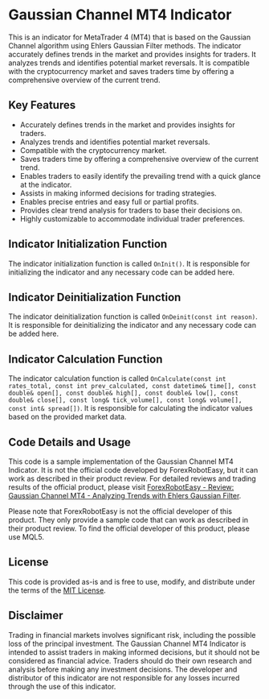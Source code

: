 # Gaussian Channel MT4 Indicator

This is an indicator for MetaTrader 4 (MT4) that is based on the Gaussian Channel algorithm using Ehlers Gaussian Filter methods. The indicator accurately defines trends in the market and provides insights for traders. It analyzes trends and identifies potential market reversals. It is compatible with the cryptocurrency market and saves traders time by offering a comprehensive overview of the current trend.

## Key Features

- Accurately defines trends in the market and provides insights for traders.
- Analyzes trends and identifies potential market reversals.
- Compatible with the cryptocurrency market.
- Saves traders time by offering a comprehensive overview of the current trend.
- Enables traders to easily identify the prevailing trend with a quick glance at the indicator.
- Assists in making informed decisions for trading strategies.
- Enables precise entries and easy full or partial profits.
- Provides clear trend analysis for traders to base their decisions on.
- Highly customizable to accommodate individual trader preferences.

## Indicator Initialization Function

The indicator initialization function is called `OnInit()`. It is responsible for initializing the indicator and any necessary code can be added here.

## Indicator Deinitialization Function

The indicator deinitialization function is called `OnDeinit(const int reason)`. It is responsible for deinitializing the indicator and any necessary code can be added here.

## Indicator Calculation Function

The indicator calculation function is called `OnCalculate(const int rates_total, const int prev_calculated, const datetime& time[], const double& open[], const double& high[], const double& low[], const double& close[], const long& tick_volume[], const long& volume[], const int& spread[])`. It is responsible for calculating the indicator values based on the provided market data.

## Code Details and Usage

This code is a sample implementation of the Gaussian Channel MT4 Indicator. It is not the official code developed by ForexRobotEasy, but it can work as described in their product review. For detailed reviews and trading results of the official product, please visit [ForexRobotEasy - Review: Gaussian Channel MT4 - Analyzing Trends with Ehlers Gaussian Filter](https://forexroboteasy.com/forex-robot-review/review-gaussian-channel-mt4-analyzing-trends-with-ehlers-gaussian-filter/).

Please note that ForexRobotEasy is not the official developer of this product. They only provide a sample code that can work as described in their product review. To find the official developer of this product, please use MQL5.

## License

This code is provided as-is and is free to use, modify, and distribute under the terms of the [MIT License](https://opensource.org/licenses/MIT).

## Disclaimer

Trading in financial markets involves significant risk, including the possible loss of the principal investment. The Gaussian Channel MT4 Indicator is intended to assist traders in making informed decisions, but it should not be considered as financial advice. Traders should do their own research and analysis before making any investment decisions. The developer and distributor of this indicator are not responsible for any losses incurred through the use of this indicator.
